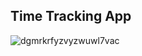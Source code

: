 ## Time Tracking App

![dgmrkrfyzvyzwuwl7vac](https://github.com/BramMortier/Time-Tracking-App/assets/79015250/63dbd1b0-5875-4e6b-b218-289486dd9448)
